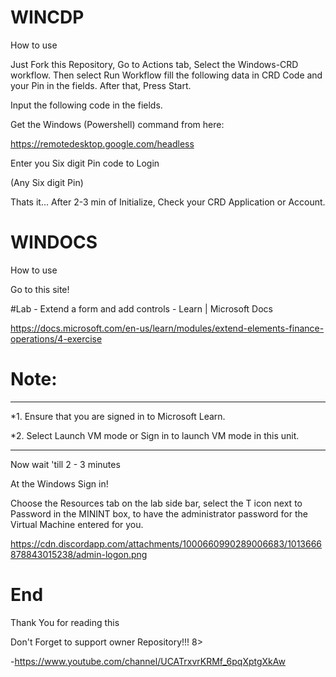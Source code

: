 # WINCDP
How to use 

Just Fork this Repository, Go to Actions tab, Select the Windows-CRD workflow. Then select Run Workflow fill the following data in CRD Code and your Pin in the fields. After that, Press Start.

Input the following code in the fields.

Get the Windows (Powershell) command from here:

https://remotedesktop.google.com/headless

Enter you Six digit Pin code to Login

(Any Six digit Pin)

Thats it... After 2-3 min of Initialize, Check your CRD Application or Account.

# WINDOCS
How to use

Go to this site!

#Lab - Extend a form and add controls - Learn | Microsoft Docs

https://docs.microsoft.com/en-us/learn/modules/extend-elements-finance-operations/4-exercise

# Note:

----------------------------

*1. Ensure that you are signed in to Microsoft Learn.

*2. Select Launch VM mode or Sign in to launch VM mode in this unit.

----------------------------

Now wait 'till 2 - 3 minutes

At the Windows Sign in!

Choose the Resources tab on the lab side bar, select the T icon next to Password in the MININT box, to have the administrator password for the Virtual Machine entered for you.

https://cdn.discordapp.com/attachments/1000660990289006683/1013666878843015238/admin-logon.png

# End

Thank You for reading this

Don't Forget to support owner Repository!!! 8>

-https://www.youtube.com/channel/UCATrxvrKRMf_6pqXptgXkAw
